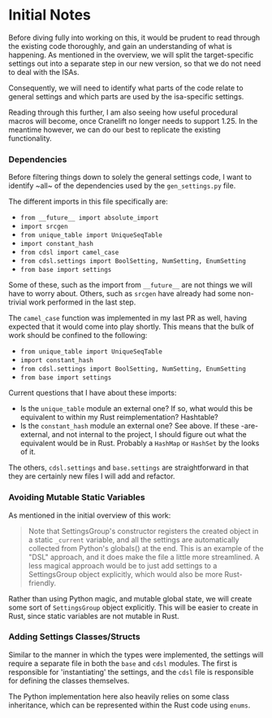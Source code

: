 # Initial Notes

Before diving fully into working on this, it would be prudent to read through
the existing code thoroughly, and gain an understanding of what is happening.
As mentioned in the overview, we will split the target-specific settings
out into a separate step in our new version, so that we do not need to deal
with the ISAs.

Consequently, we will need to identify what parts of the code relate to general
settings and which parts are used by the isa-specific settings.

Reading through this further, I am also seeing how useful procedural macros
will become, once Cranelift no longer needs to support 1.25. In the meantime
however, we can do our best to replicate the existing functionality.

### Dependencies

Before filtering things down to solely the general settings code, I want to
identify ~all~ of the dependencies used by the `gen_settings.py` file.

The different imports in this file specifically are:
*  `from __future__ import absolute_import`
*  `import srcgen`
*  `from unique_table import UniqueSeqTable`
*  `import constant_hash`
*  `from cdsl import camel_case`
*  `from cdsl.settings import BoolSetting, NumSetting, EnumSetting`
*  `from base import settings`

Some of these, such as the import from `__future__` are not things we will
have to worry about. Others, such as `srcgen` have already had some
non-trivial work performed in the last step.

The `camel_case` function was implemented in my last PR as well, having
expected that it would come into play shortly. This means that the bulk of
work should be confined to the following:

*  `from unique_table import UniqueSeqTable`
*  `import constant_hash`
*  `from cdsl.settings import BoolSetting, NumSetting, EnumSetting`
*  `from base import settings`

Current questions that I have about these imports:
*  Is the `unique_table` module an external one? If so, what would this
   be equivalent to within my Rust reimplementation? Hashtable?
*  Is the `constant_hash` module an external one? See above. If these -are-
   external, and not internal to the project, I should figure out what the
   equivalent would be in Rust. Probably a `HashMap` or `HashSet` by the looks
   of it.

The others, `cdsl.settings` and `base.settings` are straightforward in that
they are certainly new files I will add and refactor.

### Avoiding Mutable Static Variables

As mentioned in the initial overview of this work:

> Note that SettingsGroup's constructor registers the created object in a static
> `_current` variable, and all the settings are automatically collected from
> Python's globals() at the end. This is an example of the "DSL" approach, and
> it does make the file a little more streamlined. A less magical approach would
> be to just add settings to a SettingsGroup object explicitly, which would also
> be more Rust-friendly.

Rather than using Python magic, and mutable global state, we will create some
sort of `SettingsGroup` object explicitly. This will be easier to create in
Rust, since static variables are not mutable in Rust.

### Adding Settings Classes/Structs

Similar to the manner in which the types were implemented, the settings will
require a separate file in both the `base` and `cdsl` modules. The first is
responsible for 'instantiating' the settings, and the `cdsl` file is
responsible for defining the classes themselves.

The Python implementation here also heavily relies on some class inheritance,
which can be represented within the Rust code using `enums`.

